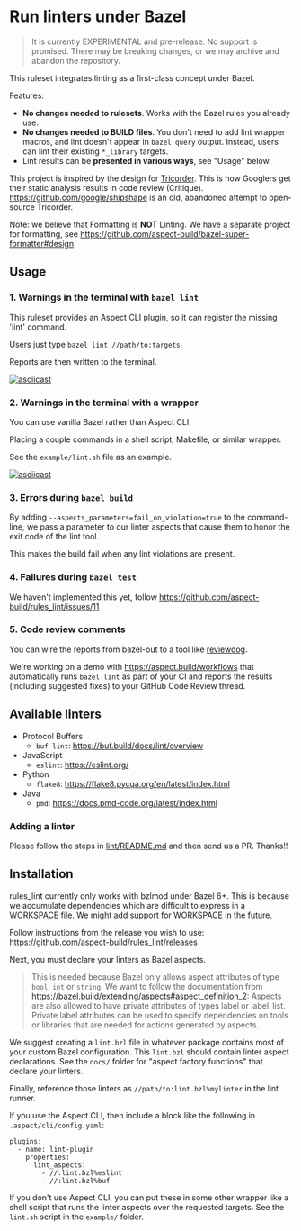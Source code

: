 # Run linters under Bazel

> It is currently EXPERIMENTAL and pre-release. No support is promised.
> There may be breaking changes, or we may archive and abandon the repository.

This ruleset integrates linting as a first-class concept under Bazel.

Features:

- **No changes needed to rulesets**. Works with the Bazel rules you already use.
- **No changes needed to BUILD files**. You don't need to add lint wrapper macros, and lint doesn't appear in `bazel query` output.
  Instead, users can lint their existing `*_library` targets.
- Lint results can be **presented in various ways**, see "Usage" below.

This project is inspired by the design for [Tricorder].
This is how Googlers get their static analysis results in code review (Critique).
https://github.com/google/shipshape is an old, abandoned attempt to open-source Tricorder.

Note: we believe that Formatting is **NOT** Linting.
We have a separate project for formatting, see <https://github.com/aspect-build/bazel-super-formatter#design>

[aspect cli]: https://docs.aspect.build/v/cli
[tricorder]: https://static.googleusercontent.com/media/research.google.com/en//pubs/archive/43322.pdf
[reviewdog]: https://github.com/reviewdog/reviewdog

## Usage

### 1. Warnings in the terminal with `bazel lint`

This ruleset provides an Aspect CLI plugin, so it can register the missing 'lint' command.

Users just type `bazel lint //path/to:targets`.

Reports are then written to the terminal.

[![asciicast](https://asciinema.org/a/xQWU1Wc1JINOubeguDDQbBqcq.svg)](https://asciinema.org/a/xQWU1Wc1JINOubeguDDQbBqcq)

### 2. Warnings in the terminal with a wrapper

You can use vanilla Bazel rather than Aspect CLI.

Placing a couple commands in a shell script, Makefile, or similar wrapper.

See the `example/lint.sh` file as an example.

[![asciicast](https://asciinema.org/a/gUUuQTCGIu85YMl6zz2GJIgD8.svg)](https://asciinema.org/a/gUUuQTCGIu85YMl6zz2GJIgD8)

### 3. Errors during `bazel build`

By adding `--aspects_parameters=fail_on_violation=true` to the command-line, we pass a parameter
to our linter aspects that cause them to honor the exit code of the lint tool.

This makes the build fail when any lint violations are present.

### 4. Failures during `bazel test`

We haven't implemented this yet, follow https://github.com/aspect-build/rules_lint/issues/11

### 5. Code review comments

You can wire the reports from bazel-out to a tool like [reviewdog].

We're working on a demo with https://aspect.build/workflows that automatically runs `bazel lint` as
part of your CI and reports the results (including suggested fixes) to your GitHub Code Review thread.

## Available linters

- Protocol Buffers
  - `buf lint`: <https://buf.build/docs/lint/overview>
- JavaScript
  - `eslint`: https://eslint.org/
- Python
  - `flake8`: <https://flake8.pycqa.org/en/latest/index.html>
- Java
  - `pmd`: <https://docs.pmd-code.org/latest/index.html>

### Adding a linter

Please follow the steps in [lint/README.md](./lint/README.md) and then send us a PR.
Thanks!!

## Installation

rules_lint currently only works with bzlmod under Bazel 6+.
This is because we accumulate dependencies which are difficult to express
in a WORKSPACE file.
We might add support for WORKSPACE in the future.

Follow instructions from the release you wish to use:
<https://github.com/aspect-build/rules_lint/releases>

Next, you must declare your linters as Bazel aspects.

> This is needed because Bazel only allows aspect attributes of type
> `bool`, `int` or `string`.
> We want to follow the documentation from
> https://bazel.build/extending/aspects#aspect_definition_2:
> Aspects are also allowed to have private attributes of types label or label_list. Private label attributes can be used to specify dependencies on tools or libraries that are needed for actions generated by aspects.

We suggest creating a `lint.bzl` file in whatever package contains most of your
custom Bazel configuration.
This `lint.bzl` should contain linter aspect declarations.
See the `docs/` folder for "aspect factory functions" that declare your linters.

Finally, reference those linters as `//path/to:lint.bzl%mylinter`
in the lint runner.

If you use the Aspect CLI, then include a block like the following in `.aspect/cli/config.yaml`:

```
plugins:
  - name: lint-plugin
    properties:
      lint_aspects:
        - //:lint.bzl%eslint
        - //:lint.bzl%buf
```

If you don't use Aspect CLI, you can put these in some other wrapper like a shell script that runs the linter aspects over the requested targets.
See the `lint.sh` script in the `example/` folder.
